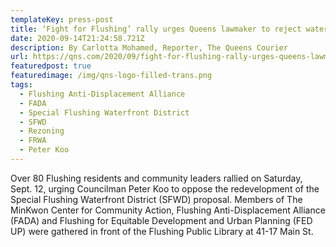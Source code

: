 ```yaml
---
templateKey: press-post
title: ‘Fight for Flushing’ rally urges Queens lawmaker to reject waterfront proposal
date: 2020-09-14T21:24:58.721Z
description: By Carlotta Mohamed, Reporter, The Queens Courier
url: https://qns.com/2020/09/fight-for-flushing-rally-urges-queens-lawmaker-to-reject-waterfront-proposal/
featuredpost: true
featuredimage: /img/qns-logo-filled-trans.png
tags:
  - Flushing Anti-Displacement Alliance
  - FADA
  - Special Flushing Waterfront District
  - SFWD
  - Rezoning
  - FRWA
  - Peter Koo
---
```

Over 80 Flushing residents and community leaders rallied on Saturday, Sept. 12, urging Councilman Peter Koo to oppose the redevelopment of the Special Flushing Waterfront District (SFWD) proposal. Members of The MinKwon Center for Community Action, Flushing Anti-Displacement Alliance (FADA) and Flushing for Equitable Development and Urban Planning (FED UP) were gathered in front of the Flushing Public Library at 41-17 Main St.